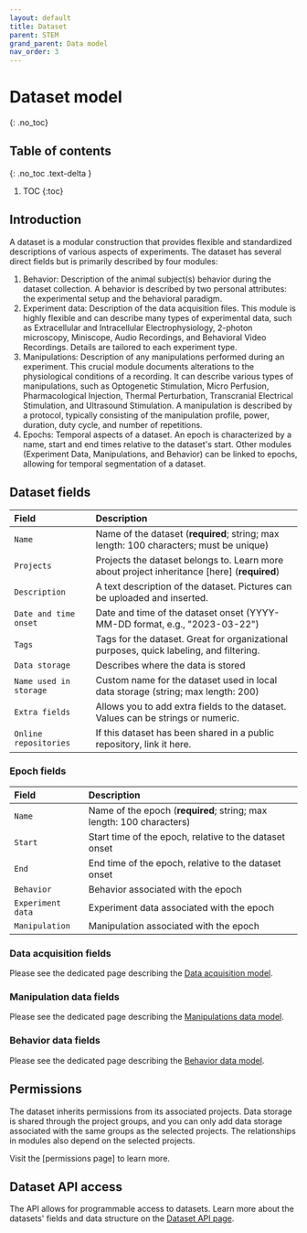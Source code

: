 ```yaml
---
layout: default
title: Dataset
parent: STEM
grand_parent: Data model
nav_order: 3
---
```


# Dataset model
{: .no_toc}

## Table of contents
{: .no_toc .text-delta }

1. TOC
{:toc}

## Introduction 

A dataset is a modular construction that provides flexible and standardized descriptions of various aspects of experiments. The dataset has several direct fields but is primarily described by four modules:

1. Behavior: Description of the animal subject(s) behavior during the dataset collection. A behavior is described by two personal attributes: the experimental setup and the behavioral paradigm.
2. Experiment data: Description of the data acquisition files. This module is highly flexible and can describe many types of experimental data, such as Extracellular and Intracellular Electrophysiology, 2-photon microscopy, Miniscope, Audio Recordings, and Behavioral Video Recordings. Details are tailored to each experiment type.
3. Manipulations: Description of any manipulations performed during an experiment. This crucial module documents alterations to the physiological conditions of a recording. It can describe various types of manipulations, such as Optogenetic Stimulation, Micro Perfusion, Pharmacological Injection, Thermal Perturbation, Transcranial Electrical Stimulation, and Ultrasound Stimulation. A manipulation is described by a protocol, typically consisting of the manipulation profile, power, duration, duty cycle, and number of repetitions.
4. Epochs: Temporal aspects of a dataset. An epoch is characterized by a name, start and end times relative to the dataset's start. Other modules (Experiment Data, Manipulations, and Behavior) can be linked to epochs, allowing for temporal segmentation of a dataset.

## Dataset fields

| Field | Description |
|:------|:------------|
| `Name` | Name of the dataset (**required**; string; max length: 100 characters; must be unique) |
| `Projects` | Projects the dataset belongs to. Learn more about project inheritance [here] (**required**) |
| `Description` | A text description of the dataset. Pictures can be uploaded and inserted. |
| `Date and time onset` | Date and time of the dataset onset (YYYY-MM-DD format, e.g., "2023-03-22") |
| `Tags` | Tags for the dataset. Great for organizational purposes, quick labeling, and filtering. |
| `Data storage` | Describes where the data is stored |
| `Name used in storage` | Custom name for the dataset used in local data storage (string; max length: 200) |
| `Extra fields` | Allows you to add extra fields to the dataset. Values can be strings or numeric. |
| `Online repositories` | If this dataset has been shared in a public repository, link it here. |

### Epoch fields

| Field | Description |
|:------|:------------|
| `Name` | Name of the epoch (**required**; string; max length: 100 characters) |
| `Start` | Start time of the epoch, relative to the dataset onset |
| `End` | End time of the epoch, relative to the dataset onset |
| `Behavior` | Behavior associated with the epoch |
| `Experiment data` | Experiment data associated with the epoch |
| `Manipulation` | Manipulation associated with the epoch |

### Data acquisition fields

Please see the dedicated page describing the [Data acquisition model]({{"datamodel/modules/experiment_data"|absolute_url}}).

### Manipulation data fields

Please see the dedicated page describing the [Manipulations data model]({{"datamodel/modules/manipulation"|absolute_url}}).

### Behavior data fields

Please see the dedicated page describing the [Behavior data model]({{"datamodel/modules/behavior"|absolute_url}}).

## Permissions

The dataset inherits permissions from its associated projects. Data storage is shared through the project groups, and you can only add data storage associated with the same groups as the selected projects. The relationships in modules also depend on the selected projects.

Visit the [permissions page] to learn more. 

## Dataset API access

The API allows for programmable access to datasets. Learn more about the datasets' fields and data structure on the [Dataset API page]({{"api/stem/dataset/"|absolute_url}}).